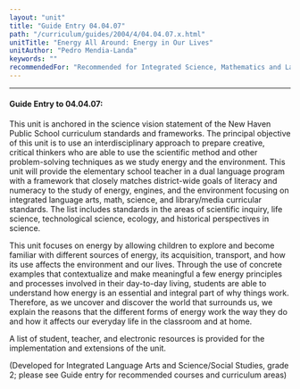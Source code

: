 ```yaml
---
layout: "unit"
title: "Guide Entry 04.04.07"
path: "/curriculum/guides/2004/4/04.04.07.x.html"
unitTitle: "Energy All Around: Energy in Our Lives"
unitAuthor: "Pedro Mendia-Landa"
keywords: ""
recommendedFor: "Recommended for Integrated Science, Mathematics and Language Arts, grades 1-4."
---
```

<body>
<hr/>
<h4>
Guide Entry to 04.04.07:
</h4>
<p>
This unit is anchored in the science vision statement of the New Haven Public School curriculum standards and frameworks. The principal objective of this unit is to use an interdisciplinary approach to prepare creative, critical thinkers who are able to use the scientific method and other problem-solving techniques as we study energy and the environment. This unit will provide the elementary school teacher in a dual language program with a framework that closely matches district-wide goals of literacy and numeracy to the study of energy, engines, and the environment focusing on integrated language arts, math, science, and library/media curricular standards. The list includes standards in the areas of scientific inquiry, life science, technological science, ecology, and historical perspectives in science.
</p>
<p>
This unit focuses on energy by allowing children to explore and become familiar with different sources of energy, its acquisition, transport, and how its use affects the environment and our lives. Through the use of concrete examples that contextualize and make meaningful a few energy principles and processes involved in their day-to-day living, students are able to understand how energy is an essential and integral part of why things work. Therefore, as we uncover and discover the world that surrounds us, we explain the reasons that the different forms of energy work the way they do and how it affects our everyday life in the classroom and at home.
</p>
<p>
A list of student, teacher, and electronic resources is provided for the implementation and extensions of the unit.
</p>
<p>
(Developed for Integrated Language Arts and Science/Social Studies, grade 2; please see Guide entry for recommended courses and curriculum areas)
</p>
</body>
